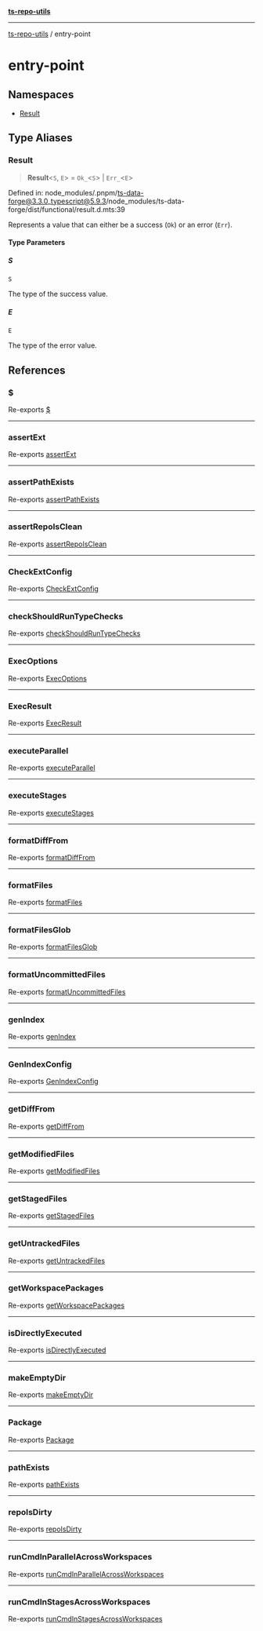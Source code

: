 [**ts-repo-utils**](../README.md)

***

[ts-repo-utils](../README.md) / entry-point

# entry-point

## Namespaces

- [Result](namespaces/Result.md)

## Type Aliases

### Result

> **Result**\<`S`, `E`\> = `Ok_`\<`S`\> \| `Err_`\<`E`\>

Defined in: node\_modules/.pnpm/ts-data-forge@3.3.0\_typescript@5.9.3/node\_modules/ts-data-forge/dist/functional/result.d.mts:39

Represents a value that can either be a success (`Ok`) or an error (`Err`).

#### Type Parameters

##### S

`S`

The type of the success value.

##### E

`E`

The type of the error value.

## References

### $

Re-exports [$](../functions/exec-async.md#)

***

### assertExt

Re-exports [assertExt](../functions/assert-ext.md#assertext)

***

### assertPathExists

Re-exports [assertPathExists](../functions/assert-path-exists.md#assertpathexists)

***

### assertRepoIsClean

Re-exports [assertRepoIsClean](../functions/assert-repo-is-clean.md#assertrepoisclean)

***

### CheckExtConfig

Re-exports [CheckExtConfig](../functions/assert-ext.md#checkextconfig)

***

### checkShouldRunTypeChecks

Re-exports [checkShouldRunTypeChecks](../functions/should-run.md#checkshouldruntypechecks)

***

### ExecOptions

Re-exports [ExecOptions](../functions/exec-async.md#execoptions)

***

### ExecResult

Re-exports [ExecResult](../functions/exec-async.md#execresult)

***

### executeParallel

Re-exports [executeParallel](../functions/workspace-utils/execute-parallel.md#executeparallel)

***

### executeStages

Re-exports [executeStages](../functions/workspace-utils/execute-parallel.md#executestages)

***

### formatDiffFrom

Re-exports [formatDiffFrom](../functions/format.md#formatdifffrom)

***

### formatFiles

Re-exports [formatFiles](../functions/format.md#formatfiles)

***

### formatFilesGlob

Re-exports [formatFilesGlob](../functions/format.md#formatfilesglob)

***

### formatUncommittedFiles

Re-exports [formatUncommittedFiles](../functions/format.md#formatuncommittedfiles)

***

### genIndex

Re-exports [genIndex](../functions/gen-index.md#genindex)

***

### GenIndexConfig

Re-exports [GenIndexConfig](../functions/gen-index.md#genindexconfig)

***

### getDiffFrom

Re-exports [getDiffFrom](../functions/diff.md#getdifffrom)

***

### getModifiedFiles

Re-exports [getModifiedFiles](../functions/diff.md#getmodifiedfiles)

***

### getStagedFiles

Re-exports [getStagedFiles](../functions/diff.md#getstagedfiles)

***

### getUntrackedFiles

Re-exports [getUntrackedFiles](../functions/diff.md#getuntrackedfiles)

***

### getWorkspacePackages

Re-exports [getWorkspacePackages](../functions/workspace-utils/get-workspace-packages.md#getworkspacepackages)

***

### isDirectlyExecuted

Re-exports [isDirectlyExecuted](../functions/is-directly-executed.md#isdirectlyexecuted)

***

### makeEmptyDir

Re-exports [makeEmptyDir](../functions/make-empty-dir.md#makeemptydir)

***

### Package

Re-exports [Package](../functions/workspace-utils/types.md#package)

***

### pathExists

Re-exports [pathExists](../functions/assert-path-exists.md#pathexists)

***

### repoIsDirty

Re-exports [repoIsDirty](../functions/assert-repo-is-clean.md#repoisdirty)

***

### runCmdInParallelAcrossWorkspaces

Re-exports [runCmdInParallelAcrossWorkspaces](../functions/workspace-utils/run-cmd-in-parallel.md#runcmdinparallelacrossworkspaces)

***

### runCmdInStagesAcrossWorkspaces

Re-exports [runCmdInStagesAcrossWorkspaces](../functions/workspace-utils/run-cmd-in-stages.md#runcmdinstagesacrossworkspaces)
